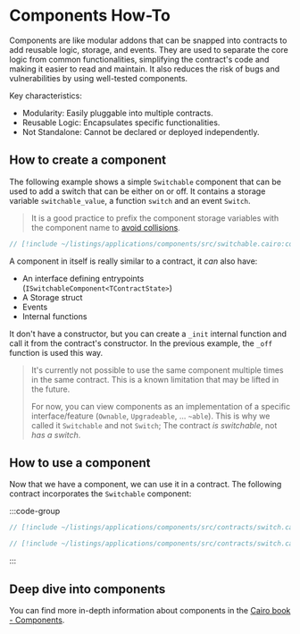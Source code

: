 # Components How-To

Components are like modular addons that can be snapped into contracts to add reusable logic, storage, and events.
They are used to separate the core logic from common functionalities, simplifying the contract's code and making it easier to read and maintain.
It also reduces the risk of bugs and vulnerabilities by using well-tested components.

Key characteristics:

- Modularity: Easily pluggable into multiple contracts.
- Reusable Logic: Encapsulates specific functionalities.
- Not Standalone: Cannot be declared or deployed independently.

## How to create a component

The following example shows a simple `Switchable` component that can be used to add a switch that can be either on or off.
It contains a storage variable `switchable_value`, a function `switch` and an event `Switch`.

> It is a good practice to prefix the component storage variables with the component name to [avoid collisions](./collisions.md).

```rust
// [!include ~/listings/applications/components/src/switchable.cairo:component]
```

A component in itself is really similar to a contract, it _can_ also have:

- An interface defining entrypoints (`ISwitchableComponent<TContractState>`)
- A Storage struct
- Events
- Internal functions

It don't have a constructor, but you can create a `_init` internal function and call it from the contract's constructor. In the previous example, the `_off` function is used this way.

> It's currently not possible to use the same component multiple times in the same contract.
> This is a known limitation that may be lifted in the future.
>
> For now, you can view components as an implementation of a specific interface/feature (`Ownable`, `Upgradeable`, ... `~able`).
> This is why we called it `Switchable` and not `Switch`; The contract _is switchable_, not _has a switch_.

## How to use a component

Now that we have a component, we can use it in a contract.
The following contract incorporates the `Switchable` component:

:::code-group

```rust [contract]
// [!include ~/listings/applications/components/src/contracts/switch.cairo:contract]
```

```rust [tests]
// [!include ~/listings/applications/components/src/contracts/switch.cairo:tests]
```

:::

## Deep dive into components

You can find more in-depth information about components in the [Cairo book - Components](https://book.cairo-lang.org/ch99-01-05-00-components.html).
